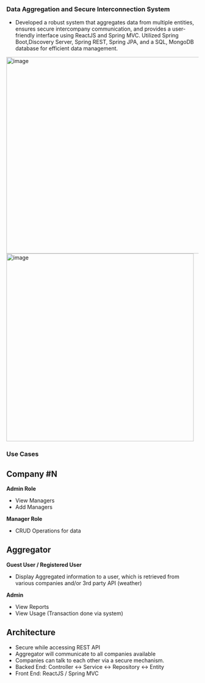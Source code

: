 ### Data Aggregation and Secure Interconnection System                                                                                       	  
- Developed a robust system that aggregates data from multiple entities, ensures secure intercompany communication,
and provides a user-friendly interface using ReactJS and Spring MVC.
Utilized Spring Boot,Discovery Server, Spring REST, Spring JPA, and a SQL, MongoDB database for efficient data management. 

<img width="514" alt="image" src="https://github.com/Devadharshini-Nagarajan/webdev-springboot-all/assets/113491692/46e75814-887a-4e86-9e5e-2271f72df3dd">

<img width="491" alt="image" src="https://github.com/Devadharshini-Nagarajan/webdev-springboot-all/assets/113491692/999bd600-2f4e-4df1-939e-47e5cd8c6f9c">

### Use Cases

## Company #N
**Admin Role**
- View Managers
- Add Managers

**Manager Role**
- CRUD Operations for data

## Aggregator
**Guest User / Registered User**
- Display Aggregated information to a user, which is retrieved from various companies and/or 3rd party API (weather)

**Admin**
- View Reports
- View Usage (Transaction done via system)

## Architecture

- Secure while accessing REST API
- Aggregator will communicate to all companies available
- Companies can talk to each other via a secure mechanism.
- Backed End: Controller <-> Service <-> Repository <-> Entity
- Front End: ReactJS / Spring MVC
